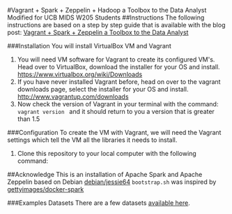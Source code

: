 #Vagrant + Spark + Zeppelin + Hadoop a Toolbox to the Data Analyst
Modified for UCB MIDS W205 Students
##Instructions
The following instructions are based on a step by step guide that is available with the blog post: [Vagrant + Spark + Zeppelin a Toolbox to the Data Analyst](http://arjon.es/2015/08/23/vagrant-spark-zeppelin-a-toolbox-to-the-data-analyst/)

###Installation
You will install VirtualBox VM and Vagrant<BR>

1. You will need VM software for Vagrant to create its configured VM's.  Head over to VirtualBox, download the installer for your OS and install.  https://www.virtualbox.org/wiki/Downloads
2. If you have never installed Vagrant before, head on over to the vagrant downloads page, select the installer for your OS and install.  http://www.vagrantup.com/downloads
3. Now check the version of Vagrant in your terminal with the command: ```vagrant version ``` and it should return to you a version that is greater than 1.5

###Configuration
To create the VM with Vagrant, we will need the Vagrant settings which tell the VM all the libraries it needs to install.  
1. Clone this repository to your local computer with the following command:


##Acknowledge
This is an installation of Apache Spark and Apache Zeppelin based on Debian [debian/jessie64](https://atlas.hashicorp.com/debian/boxes/jessie64)
`bootstrap.sh` was inspired by [gettyimages/docker-spark](https://github.com/gettyimages/docker-spark)

###Examples Datasets
There are a few datasets [available here](./data/).

